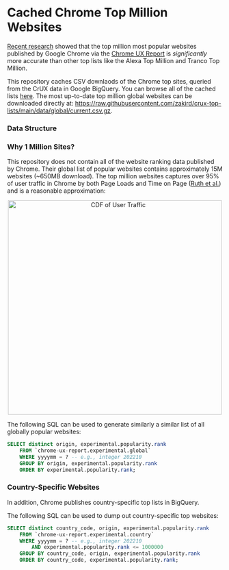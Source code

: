 # Cached Chrome Top Million Websites

[Recent research](https://zakird.com/papers/toplists.pdf) showed that the top
million most popular websites published by Google Chrome via the [Chrome UX
Report](https://developer.chrome.com/docs/crux/) is _significantly_ more
accurate than other top lists like the Alexa Top Million and Tranco Top
Million.

This repository caches CSV downlaods of the Chrome top sites, queried from the
CrUX data in Google BigQuery. You can browse all of the cached lists
[here](https://github.com/zakird/crux-top-lists/tree/main/data/global). The
most up-to-date top million global websites can be downloaded directly at:
https://raw.githubusercontent.com/zakird/crux-top-lists/main/data/global/current.csv.gz.

### Data Structure

### Why 1 Million Sites?

This repository does not contain all of the website ranking data published by
Chrome. Their global list of popular websites contains approximately 15M
websites (~650MB download). The top million websites captures over 95% of user
traffic in Chrome by both Page Loads and Time on Page ([Ruth et
al.](https://zakird.com/papers/browsing.pdf)) and is a reasonable
approximation:

<p align="center">
<img width="500" alt="CDF of User Traffic" src="https://user-images.githubusercontent.com/201296/210084850-a31e3d5d-7108-48aa-8271-c05a7ee10a23.png">
</p>

The following SQL can be used to generate similarly a similar list of all
globally popular websites:

```sql
SELECT distinct origin, experimental.popularity.rank
    FROM `chrome-ux-report.experimental.global`
    WHERE yyyymm = ? -- e.g., integer 202210
    GROUP BY origin, experimental.popularity.rank
    ORDER BY experimental.popularity.rank;
```

### Country-Specific Websites

In addition, Chrome publishes country-specific top lists in BigQuery.

The following SQL can be used to dump out country-specific top websites:

```sql
SELECT distinct country_code, origin, experimental.popularity.rank
    FROM `chrome-ux-report.experimental.country`
    WHERE yyyymm = ? -- e.g., integer 202210
		AND experimental.popularity.rank <= 1000000
    GROUP BY country_code, origin, experimental.popularity.rank
    ORDER BY country_code, experimental.popularity.rank;
```

